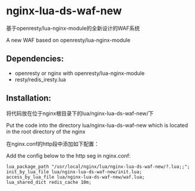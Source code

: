 nginx-lua-ds-waf-new
====================

基于openresty/lua-nginx-module的全新设计的WAF系统

A new WAF based on openresty/lua-nginx-module

Dependencies:
-------------

- openresty or nginx with openresty/lua-nginx-module
- resty/redis_iresty.lua


Installation:
-------------

将代码放在位于nginx根目录下的lua/nginx-lua-ds-waf-new/下

Put the code into the directory lua/nginx-lua-ds-waf-new which is located in the root directory of the nginx


在nginx.conf的http段中添加如下配置：

Add the config below to the http seg in nginx.conf:

    lua_package_path "/usr/local/nginx/lua/nginx-lua-ds-waf-new/?.lua;;";
    init_by_lua_file lua/nginx-lua-ds-waf-new/init.lua;
    access_by_lua_file lua/nginx-lua-ds-waf-new/waf.lua;
    lua_shared_dict redis_cache 10m;

    

